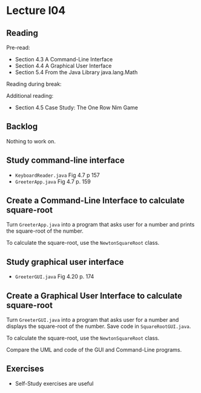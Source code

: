 # Lecture l04

## Reading
Pre-read:
- Section 4.3 A Command-Line Interface
- Section 4.4 A Graphical User Interface
- Section 5.4 From the Java Library java.lang.Math

Reading during break:


Additional reading:
- Section 4.5 Case Study: The One Row Nim Game

## Backlog
Nothing to work on.

## Study command-line interface
- `KeyboardReader.java` Fig 4.7 p 157
- `GreeterApp.java` Fig 4.7 p. 159

## Create a Command-Line Interface to calculate square-root
Turn `GreeterApp.java` into a program that asks user for a number and prints the square-root of the number. 

To calculate the square-root, use the `NewtonSquareRoot` class.

## Study graphical user interface
- `GreeterGUI.java` Fig 4.20 p. 174

## Create a Graphical User Interface to calculate square-root
Turn `GreeterGUI.java` into a program that asks user for a number and displays the square-root of the number. Save code in `SquareRootGUI.java`.

To calculate the square-root, use the `NewtonSquareRoot` class.

Compare the UML and code of the GUI and Command-Line programs.

## Exercises
- Self-Study exercises are useful